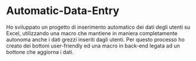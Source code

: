 # Automatic-Data-Entry
Ho sviluppato un progetto di inserimento automatico dei dati degli utenti su Excel, utilizzando una macro che mantiene in maniera completamente autonoma anche i dati grezzi inseriti dagli utenti. Per questo processo ho creato dei bottoni user-friendly ed una macro in back-end legata ad un bottone che aggiorna i dati.
